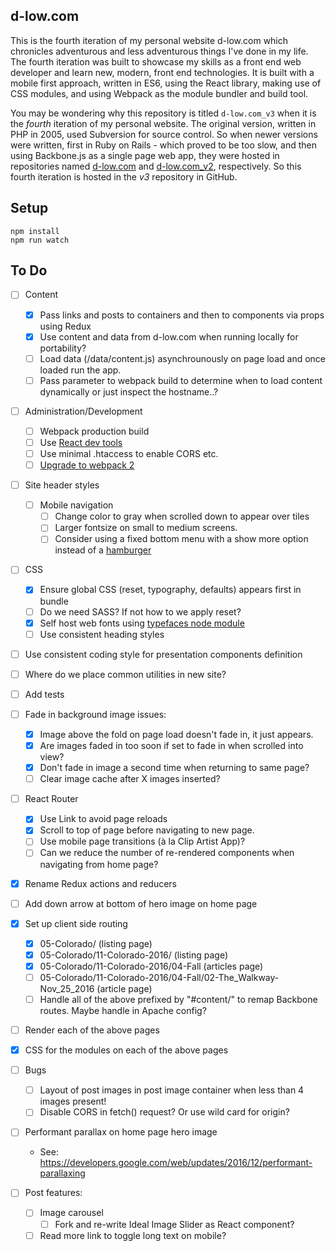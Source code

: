 d-low.com 
---
 
This is the fourth iteration of my personal website d-low.com which chronicles
adventurous and less adventurous things I've done in my life. The fourth 
iteration was built to showcase my skills as a front end web developer and learn
new, modern, front end technologies. It is built with a mobile first approach, 
written in ES6, using the React library, making use of CSS modules, and using 
Webpack as the module bundler and build tool.

You may be wondering why this repository is titled `d-low.com_v3` when it is
the _fourth_ iteration of my personal website. The original version, written in
PHP in 2005, used Subversion for source control. So when newer versions were 
written, first in Ruby on Rails - which proved to be too slow, and then using
Backbone.js as a single page web app, they were hosted in repositories named
[d-low.com](https://github.com/d-low/d-low.com) and 
[d-low.com_v2](https://github.com/d-low/d-low.com_v2), respectively. So this
fourth iteration is hosted in the _v3_ repository in GitHub.
 
 
Setup
---
 
```
npm install
npm run watch 
```

To Do
---

- [ ] Content
  - [x] Pass links and posts to containers and then to components via props using Redux
  - [x] Use content and data from d-low.com when running locally for portability?
  - [ ] Load data (/data/content.js) asynchrounously on page load and once loaded 
        run the app.
  - [ ] Pass parameter to webpack build to determine when to load content dynamically
        or just inspect the hostname..?

- [ ] Administration/Development
  - [ ] Webpack production build
  - [ ] Use [React dev tools](https://github.com/facebook/react-devtools)
  - [ ] Use minimal .htaccess to enable CORS etc.
  - [ ] [Upgrade to webpack 2](https://webpack.js.org/guides/migrating/)

- [ ] Site header styles
  - [ ] Mobile navigation
    - [ ] Change color to gray when scrolled down to appear over tiles
    - [ ] Larger fontsize on small to medium screens.
    - [ ] Consider using a fixed bottom menu with a show more option instead of a [hamburger](https://uxplanet.org/great-alternatives-to-hamburger-menus-d4c76d9414dd)

- [ ] CSS
  - [x] Ensure global CSS (reset, typography, defaults) appears first in bundle
  - [ ] Do we need SASS? If not how to we apply reset?
  - [x] Self host web fonts using [typefaces node module](https://github.com/KyleAMathews/typefaces) 
  - [ ] Use consistent heading styles 

- [ ] Use consistent coding style for presentation components definition
- [ ] Where do we place common utilities in new site?
- [ ] Add tests

- [ ] Fade in background image issues:
  - [x] Image above the fold on page load doesn't fade in, it just appears.
  - [x] Are images faded in too soon if set to fade in when scrolled into view?
  - [x] Don't fade in image a second time when returning to same page?
  - [ ] Clear image cache after X images inserted?

- [ ] React Router
  - [x] Use Link to avoid page reloads
  - [x] Scroll to top of page before navigating to new page.
  - [ ] Use mobile page transitions (à la Clip Artist App)?
  - [ ] Can we reduce the number of re-rendered components when navigating from home page?
  
- [x] Rename Redux actions and reducers
- [ ] Add down arrow at bottom of hero image on home page

- [x] Set up client side routing
  - [x] 05-Colorado/ (listing page)
  - [x] 05-Colorado/11-Colorado-2016/ (listing page)
  - [x] 05-Colorado/11-Colorado-2016/04-Fall (articles page)
  - [ ] 05-Colorado/11-Colorado-2016/04-Fall/02-The_Walkway-Nov_25_2016 (article page)
  - [ ] Handle all of the above prefixed by "#content/" to remap Backbone routes. Maybe
        handle in Apache config?

- [ ] Render each of the above pages
- [x] CSS for the modules on each of the above pages

- [ ] Bugs
  - [ ] Layout of post images in post image container when less than 4 images present!
  - [ ] Disable CORS in fetch() request? Or use wild card for origin?

- [ ] Performant parallax on home page hero image
  - See: https://developers.google.com/web/updates/2016/12/performant-parallaxing

- [ ] Post features:
  - [ ] Image carousel
    - [ ] Fork and re-write Ideal Image Slider as React component?
  - [ ] Read more link to toggle long text on mobile?
